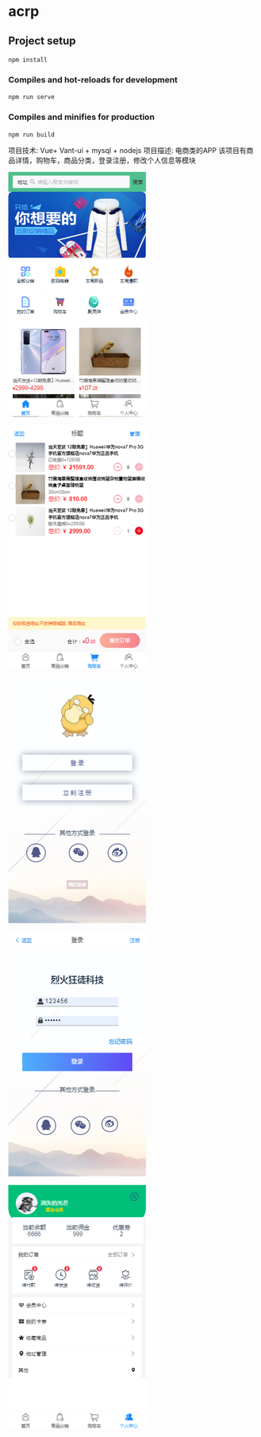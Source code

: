 # acrp

## Project setup
```
npm install
```

### Compiles and hot-reloads for development
```
npm run serve
```

### Compiles and minifies for production
```
npm run build
```
项目技术: Vue+ Vant-ui + mysql + nodejs
项目描述: 电商类的APP
该项目有商品详情，购物车，商品分类，登录注册，修改个人信息等模块


![APP](https://github.com/xiefeng66/acrp/blob/master/picture/20200822141902.png)

![APP](https://github.com/xiefeng66/acrp/blob/master/picture/20200822141924.png)

![APP](https://github.com/xiefeng66/acrp/blob/master/picture/20200822141947.png)

![APP](https://github.com/xiefeng66/acrp/blob/master/picture/20200822142022.png)


![APP](https://github.com/xiefeng66/acrp/blob/master/picture/8010ad70ef3845ac5e6d04b8ff2ebbb.png)
